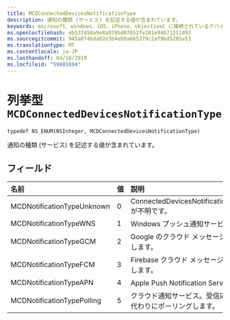 ```yaml
---
title: MCDConnectedDevicesNotificationType
description: 通知の種類 (サービス) を記述する値が含まれています。
keywords: microsoft、windows、iOS、iPhone、objectiveC に接続されているデバイス、プロジェクトのローマ
ms.openlocfilehash: eb537450a9e8a970bd07652fe201e94071211d92
ms.sourcegitcommit: 945a0f4bda02e3b4eb9a665379c2af9bd5285a53
ms.translationtype: MT
ms.contentlocale: ja-JP
ms.lasthandoff: 04/18/2019
ms.locfileid: "59801694"
---
```

# <a name="enum-mcdconnecteddevicesnotificationtype"></a>列挙型 `MCDConnectedDevicesNotificationType`

```
typedef NS_ENUM(NSInteger, MCDConnectedDevicesNotificationType)
```  
通知の種類 (サービス) を記述する値が含まれています。

## <a name="fields"></a>フィールド

| 名前                              |   値     | 説明 |
|:----------------------------------|:------|:-------------------------------|
| MCDNotificationTypeUnknown | 0 | ConnectedDevicesNotificationType が不明です。 |
| MCDNotificationTypeWNS | 1 | Windows プッシュ通知サービス。 |
| MCDNotificationTypeGCM | 2 | Google のクラウド メッセージングします。 |
| MCDNotificationTypeFCM | 3 | Firebase クラウド メッセージングのします。|
| MCDNotificationTypeAPN | 4 | Apple Push Notification Service。 |
| MCDNotificationTypePolling | 5 | クラウド通知サービス。受信応答の代わりにポーリングします。 |
